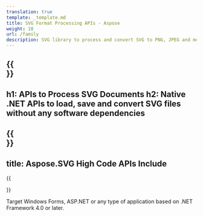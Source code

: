 ```yaml
---
translation: true
template: _template.md
title: SVG Format Processing APIs - Aspose 
weight: 10
url: /family
description: SVG library to process and convert SVG to PNG, JPEG and more popular image formats, PDF and XPS on any Platform
---
```


{{<section banner>}}
---
h1: APIs to Process SVG Documents
h2: Native .NET APIs to load, save and convert SVG files without any software dependencies
---

{{<section include>}}
---
title: Aspose.SVG High Code APIs Include
---

{{<section net>}}

Target Windows Forms, ASP.NET or any type of application based on .NET Framework 4.0 or later.